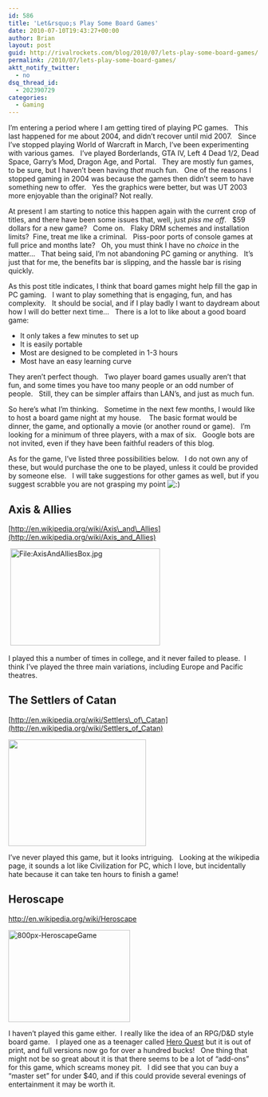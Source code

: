 ```yaml
---
id: 586
title: 'Let&rsquo;s Play Some Board Games'
date: 2010-07-10T19:43:27+00:00
author: Brian
layout: post
guid: http://rivalrockets.com/blog/2010/07/lets-play-some-board-games/
permalink: /2010/07/lets-play-some-board-games/
aktt_notify_twitter:
  - no
dsq_thread_id:
  - 202390729
categories:
  - Gaming
---
```

I’m entering a period where I am getting tired of playing PC games.&#160;&#160; This last happened for me about 2004, and didn’t recover until mid 2007.&#160;&#160; Since I’ve stopped playing World of Warcraft in March, I’ve been experimenting with various games.&#160;&#160; I’ve played Borderlands, GTA IV, Left 4 Dead 1/2, Dead Space, Garry’s Mod, Dragon Age, and Portal.&#160;&#160; They are mostly fun games, to be sure, but I haven’t been having _that_ much fun.&#160;&#160; One of the reasons I stopped gaming in 2004 was because the games then didn’t seem to have something new to offer.&#160;&#160; Yes the graphics were better, but was UT 2003 more enjoyable than the original? Not really.&#160;&#160; 

At present I am starting to notice this happen again with the current crop of titles, and there have been some issues that, well, just _piss me off_.&#160;&#160; $59 dollars for a new game?&#160;&#160; Come on.&#160;&#160; Flaky DRM schemes and installation limits?&#160; Fine, treat me like a criminal.&#160;&#160; Piss-poor ports of console games at full price and months late?&#160;&#160; Oh, you must think I have no _choice_ in the matter…&#160;&#160; That being said, I’m not abandoning PC gaming or anything.&#160;&#160; It’s just that for me, the benefits bar is slipping, and the hassle bar is rising quickly.&#160;&#160; 

As this post title indicates, I think that board games might help fill the gap in PC gaming.&#160;&#160; I want to play something that is engaging, fun, and has complexity.&#160;&#160; It should be social, and if I play badly I want to daydream about how I will do better next time…&#160;&#160; There is a lot to like about a good board game:

  * It only takes a few minutes to set up
  * It is easily portable
  * Most are designed to be completed in 1-3 hours
  * Most have an easy learning curve

They aren’t perfect though.&#160;&#160; Two player board games usually aren’t that fun, and some times you have too many people or an odd number of people.&#160;&#160; Still, they can be simpler affairs than LAN’s, and just as much fun.&#160;&#160; 

So here’s what I’m thinking.&#160;&#160; Sometime in the next few months, I would like to host a board game night at my house.&#160;&#160;&#160; The basic format would be dinner, the game, and optionally a movie (or another round or game).&#160;&#160; I’m looking for a minimum of three players, with a max of six.&#160;&#160; Google bots are not invited, even if they have been faithful readers of this blog.&#160;&#160; 

As for the game, I’ve listed three possibilities below.&#160;&#160; I do not own any of these, but would purchase the one to be played, unless it could be provided by someone else.&#160;&#160; I will take suggestions for other games as well, but if you suggest scrabble you are not grasping my point  <img src='http://localhost/blog/wp-includes/images/smilies/icon_smile.gif' alt=':)' class='wp-smiley' />&#160;&#160; 

## Axis & Allies

[http://en.wikipedia.org/wiki/Axis\_and\_Allies](http://en.wikipedia.org/wiki/Axis_and_Allies)

&#160;<img alt="File:AxisAndAlliesBox.jpg" src="http://upload.wikimedia.org/wikipedia/en/5/57/AxisAndAlliesBox.jpg" width="300" height="194" />

I played this a number of times in college, and it never failed to please.&#160; I think I’ve played the three main variations, including Europe and Pacific theatres.&#160;&#160; 

## The Settlers of Catan

[http://en.wikipedia.org/wiki/Settlers\_of\_Catan](http://en.wikipedia.org/wiki/Settlers_of_Catan)

<img src="http://www.gamespeopleplay.ca/i/Settlers_of_Catan_.JPG" width="276" height="213" />

I’ve never played this game, but it looks intriguing.&#160;&#160; Looking at the wikipedia page, it sounds a lot like Civilization for PC, which I love, but incidentally hate because it can take ten hours to finish a game!

## Heroscape

<http://en.wikipedia.org/wiki/Heroscape>

[<img style="border-bottom: 0px;border-left: 0px;border-top: 0px;border-right: 0px" border="0" alt="800px-HeroscapeGame" src="http://rivalrockets.com/blog/wp-content/uploads/2010/07/800pxHeroscapeGame_thumb.jpg" width="244" height="184" />](http://rivalrockets.com/blog/wp-content/uploads/2010/07/800pxHeroscapeGame.jpg) 

I haven’t played this game either.&#160; I really like the idea of an RPG/D&D style board game.&#160;&#160; I played one as a teenager called [Hero Quest](http://en.wikipedia.org/wiki/Hero_Quest) but it is out of print, and full versions now go for over a hundred bucks!&#160;&#160; One thing that might not be so great about it is that there seems to be a lot of “add-ons” for this game, which screams money pit.&#160;&#160; I did see that you can buy a “master set” for under $40, and if this could provide several evenings of entertainment it may be worth it.&#160;&#160;